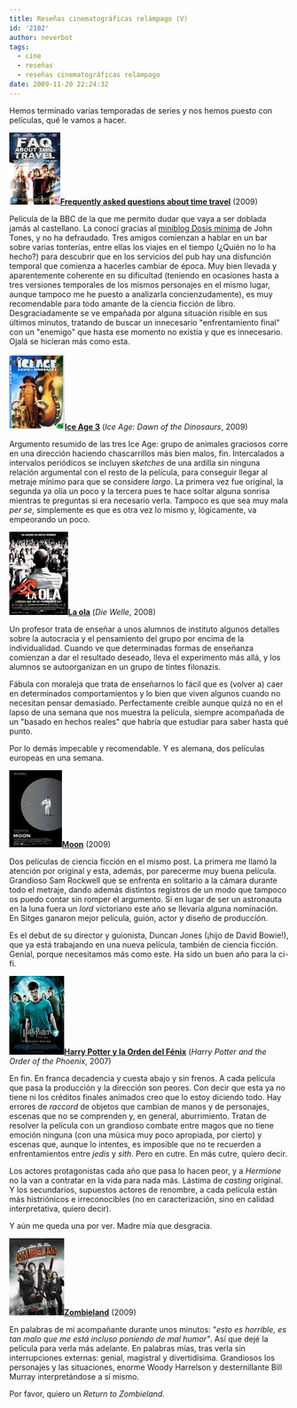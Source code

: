 ```yaml
---
title: Reseñas cinematográficas relámpago (V)
id: '2102'
author: neverbot
tags:
  - cine
  - reseñas
  - reseñas cinematográficas relámpago
date: 2009-11-20 22:24:32
---
```


Hemos terminado varias temporadas de series y nos hemos puesto con películas, qué le vamos a hacer.

![200911202146.jpg](./resenas-cinematograficas-relampago-v/200911202146.jpg)**[Frequently asked questions about time travel](http://www.imdb.com/title/tt0910554/)** (2009)

Película de la BBC de la que me permito dudar que vaya a ser doblada jamás al castellano. La conocí gracias al [miniblog Dosis mínima](http://dosisminima.wordpress.com/2009/10/30/frequently-asked-questions-about-time-travel/) de John Tones, y no ha defraudado. Tres amigos comienzan a hablar en un bar sobre varias tonterías, entre ellas los viajes en el tiempo (¿Quién no lo ha hecho?) para descubrir que en los servicios del pub hay una disfunción temporal que comienza a hacerles cambiar de época. Muy bien llevada y aparentemente coherente en su dificultad (teniendo en ocasiones hasta a tres versiones temporales de los mismos personajes en el mismo lugar, aunque tampoco me he puesto a analizarla concienzudamente), es muy recomendable para todo amante de la ciencia ficción de libro. Desgraciadamente se ve empañada por alguna situación risible en sus últimos minutos, tratando de buscar un innecesario "enfrentamiento final" con un "enemigo" que hasta ese momento no existía y que es innecesario. Ojalá se hicieran más como esta.

![200911202156.jpg](./resenas-cinematograficas-relampago-v/200911202156.jpg)**[Ice Age 3](http://www.imdb.com/title/tt1080016/)** (_Ice Age: Dawn of the Dinosaurs_, 2009)

Argumento resumido de las tres Ice Age: grupo de animales graciosos corre en una dirección haciendo chascarrillos más bien malos, fin. Intercalados a intervalos periódicos se incluyen _sketches_ de una ardilla sin ninguna relación argumental con el resto de la película, para conseguir llegar al metraje mínimo para que se considere _largo_. La primera vez fue original, la segunda ya olía un poco y la tercera pues te hace soltar alguna sonrisa mientras te preguntas si era necesario verla. Tampoco es que sea muy mala _per se_, simplemente es que es otra vez lo mismo y, lógicamente, va empeorando un poco.

![200911202158.jpg](./resenas-cinematograficas-relampago-v/200911202158.jpg)**[La ola](http://www.imdb.com/title/tt1063669/)** (_Die Welle_, 2008)

Un profesor trata de enseñar a unos alumnos de instituto algunos detalles sobre la autocracia y el pensamiento del grupo por encima de la individualidad. Cuando ve que determinadas formas de enseñanza comienzan a dar el resultado deseado, lleva el experimento más allá, y los alumnos se autoorganizan en un grupo de tintes filonazis.

Fábula con moraleja que trata de enseñarnos lo fácil que es (volver a) caer en determinados comportamientos y lo bien que viven algunos cuando no necesitan pensar demasiado. Perfectamente creíble aunque quizá no en el lapso de una semana que nos muestra la película, siempre acompañada de un "basado en hechos reales" que habría que estudiar para saber hasta qué punto.

Por lo demás impecable y recomendable. Y es alemana, dos películas europeas en una semana.

![200911202202.jpg](./resenas-cinematograficas-relampago-v/200911202202.jpg)**[Moon](http://www.imdb.com/title/tt1182345/)** (2009)

Dos películas de ciencia ficción en el mismo post. La primera me llamó la atención por original y esta, además, por parecerme muy buena película. Grandioso Sam Rockwell que se enfrenta en solitario a la cámara durante todo el metraje, dando además distintos registros de un modo que tampoco os puedo contar sin romper el argumento. Si en lugar de ser un astronauta en la luna fuera un _lord_ victoriano este año se llevaría alguna nominación. En Sitges ganaron mejor película, guión, actor y diseño de producción.

Es el debut de su director y guionista, Duncan Jones (¡hijo de David Bowie!), que ya está trabajando en una nueva película, también de ciencia ficción. Genial, porque necesitamos más como este. Ha sido un buen año para la ci-fi.

![200911202210.jpg](./resenas-cinematograficas-relampago-v/200911202210.jpg)[**Harry Potter y la Orden del Fénix**](http://www.imdb.com/title/tt0373889/) (_Harry Potter and the Order of the Phoenix_, 2007)

En fin. En franca decadencia y cuesta abajo y sin frenos. A cada película que pasa la producción y la dirección son peores. Con decir que esta ya no tiene ni los créditos finales animados creo que lo estoy diciendo todo. Hay errores de _raccord_ de objetos que cambian de manos y de personajes, escenas que no se comprenden y, en general, aburrimiento. Tratan de resolver la película con un grandioso combate entre magos que no tiene emoción ninguna (con una música muy poco apropiada, por cierto) y escenas que, aunque lo intentes, es imposible que no te recuerden a enfrentamientos entre _jedis_ y _sith_. Pero en cutre. En más cutre, quiero decir.

Los actores protagonistas cada año que pasa lo hacen peor, y a _Hermione_ no la van a contratar en la vida para nada más. Lástima de _casting_ original. Y los secundarios, supuestos actores de renombre, a cada película están más histriónicos e irreconocibles (no en caracterización, sino en calidad interpretativa, quiero decir).

Y aún me queda una por ver. Madre mía que desgracia.

![200911202216.jpg](./resenas-cinematograficas-relampago-v/200911202216.jpg)**[Zombieland](http://www.imdb.com/title/tt1156398/)** (2009)

En palabras de mi acompañante durante unos minutos: "_esto es horrible, es tan malo que me está incluso poniendo de mal humor"_. Así que dejé la película para verla más adelante. En palabras mías, tras verla sin interrupciones externas: genial, magistral y divertidísima. Grandiosos los personajes y las situaciones, enorme Woody Harrelson y desternillante Bill Murray interpretándose a sí mismo.

Por favor, quiero un _Return to Zombieland_.